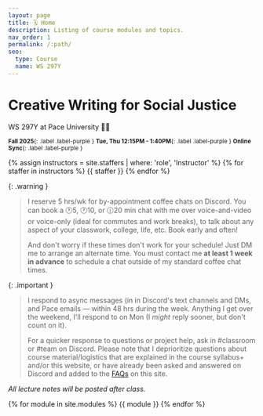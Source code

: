 ```yaml
---
layout: page
title: 🗓️ Home
description: Listing of course modules and topics.
nav_order: 1
permalink: /:path/
seo:
  type: Course
  name: WS 297Y
---
```


# Creative Writing for Social Justice
<p class="fs-6 fw-300">WS 297Y at Pace University 👋🏾</p>


<small>**Fall 2025**{: .label .label-purple } **Tue, Thu 12:15PM - 1:40PM**{: .label .label-purple } **Online Sync**{: .label .label-purple }</small>


{% assign instructors = site.staffers | where: 'role', 'Instructor' %}
{% for staffer in instructors %}
{{ staffer }}
{% endfor %}

{: .warning }
> I reserve 5 hrs/wk for by-appointment coffee chats on Discord. You can book a 🕐5, 🕐10, or 🕧20 min chat with me over voice-and-video or voice-only (ideal for commutes and work breaks), to talk about any aspect of your classwork, college, life, etc. Book early and often! 
>
> And don't worry if these times don't work for your schedule! Just DM me to arrange an alternate time. You must contact me **at least 1 week in advance** to schedule a chat outside of my standard coffee chat times. 

{: .important }
> I respond to async messages (in in Discord's text channels and DMs, and Pace emails &mdash; within 48 hrs during the week. Anything I get over the weekend, I'll respond to on Mon (I *might* reply sooner, but don't count on it). 
>
> For a quicker response to questions or project help, ask in #classroom or #team on Discord. Please note that I deprioritize questions about course material/logistics that are explained in the course syllabus+ and/or this website, or have already been asked and answered on Discord and added to the [FAQs](/faqs.md) on this site.

*All lecture notes will be posted after class.*

{% for module in site.modules %}
{{ module }}
{% endfor %}